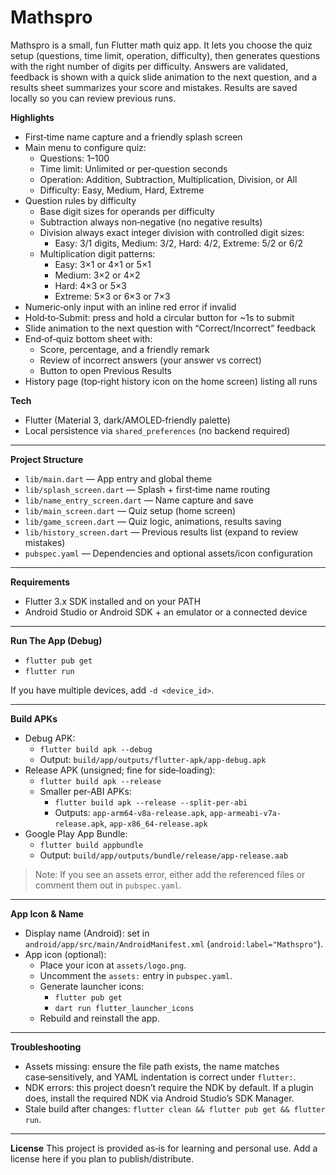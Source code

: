 # Mathspro

Mathspro is a small, fun Flutter math quiz app. It lets you choose the quiz setup (questions, time limit, operation, difficulty), then generates questions with the right number of digits per difficulty. Answers are validated, feedback is shown with a quick slide animation to the next question, and a results sheet summarizes your score and mistakes. Results are saved locally so you can review previous runs.

**Highlights**
- First‑time name capture and a friendly splash screen
- Main menu to configure quiz:
  - Questions: 1–100
  - Time limit: Unlimited or per‑question seconds
  - Operation: Addition, Subtraction, Multiplication, Division, or All
  - Difficulty: Easy, Medium, Hard, Extreme
- Question rules by difficulty
  - Base digit sizes for operands per difficulty
  - Subtraction always non‑negative (no negative results)
  - Division always exact integer division with controlled digit sizes:
    - Easy: 3/1 digits, Medium: 3/2, Hard: 4/2, Extreme: 5/2 or 6/2
  - Multiplication digit patterns:
    - Easy: 3×1 or 4×1 or 5×1
    - Medium: 3×2 or 4×2
    - Hard: 4×3 or 5×3
    - Extreme: 5×3 or 6×3 or 7×3
- Numeric‑only input with an inline red error if invalid
- Hold‑to‑Submit: press and hold a circular button for ~1s to submit
- Slide animation to the next question with “Correct/Incorrect” feedback
- End‑of‑quiz bottom sheet with:
  - Score, percentage, and a friendly remark
  - Review of incorrect answers (your answer vs correct)
  - Button to open Previous Results
- History page (top‑right history icon on the home screen) listing all runs

**Tech**
- Flutter (Material 3, dark/AMOLED‑friendly palette)
- Local persistence via `shared_preferences` (no backend required)

---

**Project Structure**
- `lib/main.dart` — App entry and global theme
- `lib/splash_screen.dart` — Splash + first‑time name routing
- `lib/name_entry_screen.dart` — Name capture and save
- `lib/main_screen.dart` — Quiz setup (home screen)
- `lib/game_screen.dart` — Quiz logic, animations, results saving
- `lib/history_screen.dart` — Previous results list (expand to review mistakes)
- `pubspec.yaml` — Dependencies and optional assets/icon configuration

---

**Requirements**
- Flutter 3.x SDK installed and on your PATH
- Android Studio or Android SDK + an emulator or a connected device

---

**Run The App (Debug)**
- `flutter pub get`
- `flutter run`

If you have multiple devices, add `-d <device_id>`.

---

**Build APKs**
- Debug APK:
  - `flutter build apk --debug`
  - Output: `build/app/outputs/flutter-apk/app-debug.apk`
- Release APK (unsigned; fine for side‑loading):
  - `flutter build apk --release`
  - Smaller per‑ABI APKs:
    - `flutter build apk --release --split-per-abi`
    - Outputs: `app-arm64-v8a-release.apk`, `app-armeabi-v7a-release.apk`, `app-x86_64-release.apk`
- Google Play App Bundle:
  - `flutter build appbundle`
  - Output: `build/app/outputs/bundle/release/app-release.aab`

> Note: If you see an assets error, either add the referenced files or comment them out in `pubspec.yaml`.

---

**App Icon & Name**
- Display name (Android): set in `android/app/src/main/AndroidManifest.xml` (`android:label="Mathspro"`).
- App icon (optional):
  - Place your icon at `assets/logo.png`.
  - Uncomment the `assets:` entry in `pubspec.yaml`.
  - Generate launcher icons:
    - `flutter pub get`
    - `dart run flutter_launcher_icons`
  - Rebuild and reinstall the app.

---

**Troubleshooting**
- Assets missing: ensure the file path exists, the name matches case‑sensitively, and YAML indentation is correct under `flutter:`.
- NDK errors: this project doesn’t require the NDK by default. If a plugin does, install the required NDK via Android Studio’s SDK Manager.
- Stale build after changes: `flutter clean && flutter pub get && flutter run`.

---

**License**
This project is provided as‑is for learning and personal use. Add a license here if you plan to publish/distribute.
